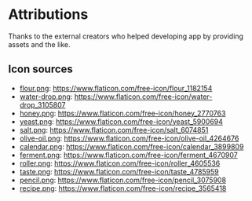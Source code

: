 # Attributions

Thanks to the external creators who helped developing app by providing assets and the like.

## Icon sources

- [flour.png](../assets/images/icons/flour.png): https://www.flaticon.com/free-icon/flour_1182154
- [water-drop.png](../assets/images/icons/water-drop.png): https://www.flaticon.com/free-icon/water-drop_3105807
- [honey.png](../assets/images/icons/honey.png): https://www.flaticon.com/free-icon/honey_2770763
- [yeast.png](../assets/images/icons/yeast.png): https://www.flaticon.com/free-icon/yeast_5900694
- [salt.png](../assets/images/icons/salt.png): https://www.flaticon.com/free-icon/salt_6074851
- [olive-oil.png](../assets/images/icons/olive-oil.png): https://www.flaticon.com/free-icon/olive-oil_4264676
- [calendar.png](../assets/images/icons/calendar.png): https://www.flaticon.com/free-icon/calendar_3899809
- [ferment.png](../assets/images/icons/ferment.png): https://www.flaticon.com/free-icon/ferment_4670907
- [roller.png](../assets/images/icons/roller.png): https://www.flaticon.com/free-icon/roller_4605536
- [taste.png](../assets/images/icons/taste.png): https://www.flaticon.com/free-icon/taste_4785959
- [pencil.png](../assets/images/icons/pencil.png): https://www.flaticon.com/free-icon/pencil_3075908
- [recipe.png](../assets/images/icons/recipe.png): https://www.flaticon.com/free-icon/recipe_3565418
